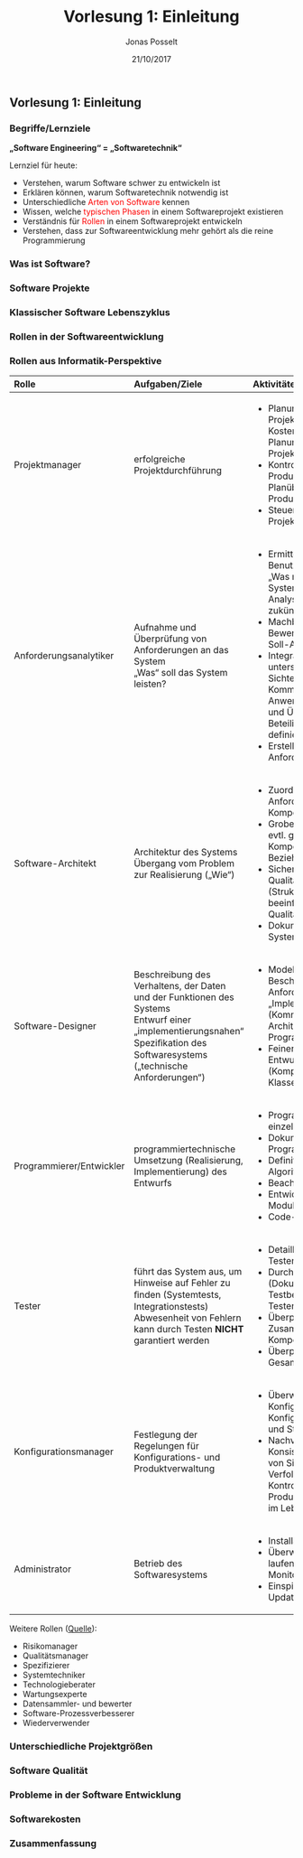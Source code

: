 ﻿---
title: "Vorlesung 1: Einleitung"
author: "Jonas Posselt"
date: "21/10/2017"
---

## Vorlesung 1: Einleitung

### Begriffe/Lernziele
**„Software Engineering“ = „Softwaretechnik“**

Lernziel für heute:
* Verstehen, warum Software schwer zu entwickeln ist
* Erklären können, warum Softwaretechnik notwendig ist
* Unterschiedliche <span style="color:red">Arten von Software</span> kennen
* Wissen, welche <span style="color:red">typischen Phasen</span> in einem Softwareprojekt existieren
* Verständnis für <span style="color:red">Rollen</span> in einem Softwareprojekt entwickeln
* Verstehen, dass zur Softwareentwicklung mehr gehört als die reine Programmierung

### Was ist Software?

### Software Projekte


### Klassischer Software Lebenszyklus

### Rollen in der Softwareentwicklung

### Rollen aus Informatik-Perspektive

| Rolle | Aufgaben/Ziele | Aktivitäten |
|:----- |:-------------- |:----------- |
| Projektmanager | erfolgreiche Projektdurchführung | <ul><li>Planung des Projekts: Projektorganisation; Kostenschätzung und Planung; Erstellung eines Projektplans</li><li>Kontrolle des Projekts: Produktverfolgung; Planüberprüfung; Produktivitätsüberwachung</li><li>Steuerung des Projekts: Projektkoordination</li></ul> |
| Anforderungsanalytiker | Aufnahme und Überprüfung von Anforderungen an das System<br>„Was“ soll das System leisten? | <ul><li>Ermitteln und Erkennen von Benutzer-Anforderungen: „Was macht das derzeitige System“; Ist-Analyse; Soll- Analyse: „Was soll das zukünftige System tun“ </li><li>Machbarkeitsstudie: Bewertung der Ist- und Soll-Analyseergebnisse</li><li>Integration unterschiedlicher Sichten/Ziele: Kommunikation mit Anwendern, Kunden etc. und Übereinstimmung der Beteiligten bzgl. der definierten Anforderungen</li><li>Erstellung eines Anforderungsdokuments</li></ul> |
| Software-Architekt | Architektur des Systems<br>Übergang vom Problem zur Realisierung („Wie“) | <ul><li>Zuordnung von Anforderungen auf Komponente/Subsysteme</li><li>Grobentwurf: Subsysteme, evtl. grobgranulare Komponenten und deren Beziehungen</li><li>Sicherstellung von Qualitätsattributen (Struktur des Systems beeinflusst Qualitätsattribute)</li><li>Dokumentation der Systemarchitektur</li></ul> |
| Software-Designer | Beschreibung des Verhaltens, der Daten und der Funktionen des Systems<br>Entwurf einer „implementierungsnahen“ Speziﬁkation des Softwaresystems („technische Anforderungen“) | <ul><li>Modellierung/ Beschreibung der Anforderungen aus „Implementierungssicht“  (Kommunikation mit Architekt und Programmierer)</li><li>Feinentwurf: Detaillierter Entwurf des Systems (Komponenten, Interfaces, Klassen)</li></ul>|
| Programmierer/Entwickler | programmiertechnische Umsetzung (Realisierung, Implementierung) des Entwurfs | <ul><li>Programmierung der einzelnen Komponenten</li><li>Dokumentation des Programmcodes</li><li>Definition der spezifischen Algorithmen</li><li>Beachtung von Standards</li><li>Entwickler-Test der Module (z.B. JUnit-Tests)</li><li>Code-Reviews</li></ul> |
| Tester | führt das System aus, um Hinweise auf Fehler zu ﬁnden (Systemtests, Integrationstests)<br>Abwesenheit von Fehlern kann durch Testen **NICHT** garantiert werden | <ul><li>Detaillierung von Testplan, Testentwurf und Testfällen</li><li>Durchführung von Tests (Dokumentation der Testbedingungen und Testergebnissen)</li><li>Überprüfung der Zusammenarbeit der Komponenten</li><li>Überprüfung des Gesamtsystems</li></ul> |
| Konfigurationsmanager | Festlegung der Regelungen für Konfigurations- und Produktverwaltung | <ul><li>Überwachung der Konfiguration des Produkts Konfigurationskontrolle und Statusverfolgung</li><li>Nachvollziehbarkeit und Konsistenz: Sicherstellung von Sichtbarkeit, Verfolgbarkeit und Kontrollierbarkeit eines Produkts und seiner Teile im Lebenszyklus</li></ul> |
| Administrator | Betrieb des Softwaresystems | <ul><li>Installation der Software</li><li>Überwachung des laufenden Software durch Monitoring von Log-Files</li><li>Einspielen von Software-Updates</li></ul> |

Weitere Rollen ([Quelle](http://dewik.de/content/SE_Zusammenfassung_Kap_4_7.pdf "Kapitel 4: Rollen in der Software Engineerings")):
* Risikomanager
* Qualitätsmanager
* Spezifizierer
* Systemtechniker
* Technologieberater
* Wartungsexperte
* Datensammler- und bewerter
* Software-Prozessverbesserer
* Wiederverwender

### Unterschiedliche Projektgrößen

### Software Qualität

### Probleme in der Software Entwicklung

### Softwarekosten

### Zusammenfassung


